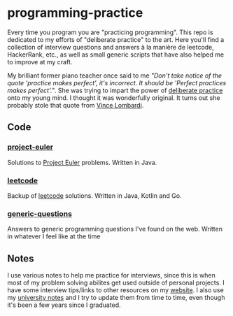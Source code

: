 # programming-practice 
Every time you program you are "practicing programming". This repo is dedicated to my efforts of "deliberate practice" to the art. Here you'll find a collection of interview questions and answers à la manière de leetcode, HackerRank, etc., as well as small generic scripts that have also helped me to improve at my craft. 

My brilliant former piano teacher once said to me _"Don't take notice of the quote 'practice makes perfect', it's incorrect. It should be 'Perfect practices makes perfect'."_. She was trying to impart the power of [deliberate practice](https://jamesclear.com/deliberate-practice-theory) onto my young mind. I thought it was wonderfully original. It turns out she probably stole that quote from [Vince Lombardi](https://www.brainyquote.com/quotes/vince_lombardi_138158). 

## Code 

### [project-euler](https://github.com/elliotalker/programming-practice/tree/master/project-euler)
Solutions to [Project Euler](https://projecteuler.net/) problems. Written in Java. 

### [leetcode](https://github.com/elliotalker/programming-practice/tree/master/leetcode)
Backup of [leetcode](http://leetcode.com) solutions. Written in Java, Kotlin and Go.

### [generic-questions](https://github.com/elliotalker/programming-practice/tree/master/generic-questions)
Answers to generic programming questions I've found on the web. Written in whatever I feel like at the time

## Notes
I use various notes to help me practice for interviews, since this is when most of my problem solving abilites get used outside of personal projects. I have some interview tips/links to other resources on my [website](http://wwww.elliotalker.com). I also use my [university notes](https://github.com/elliotalker/university-notes) and I try to update them from time to time, even though it's been a few years since I graduated.  
